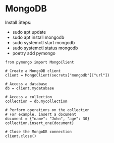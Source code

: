 # MongoDB

Install Steps:

- sudo apt update
- sudo apt install mongodb
- sudo systemctl start mongodb
- sudo systemctl status mongodb
- poetry add pymongo

```
from pymongo import MongoClient

# Create a MongoDB client
client = MongoClient(secrets["mongodb"]["url"])

# Access a database
db = client.mydatabase

# Access a collection
collection = db.mycollection

# Perform operations on the collection
# For example, insert a document
document = {"name": "John", "age": 30}
collection.insert_one(document)

# Close the MongoDB connection
client.close()

```